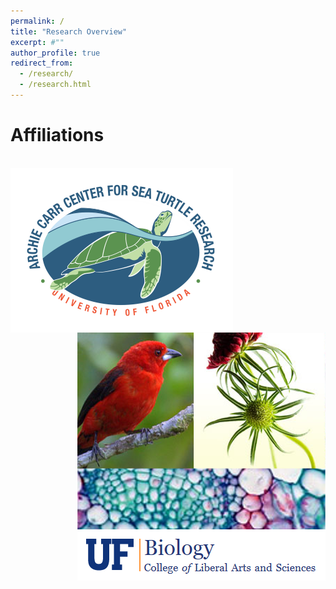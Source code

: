```yaml
---
permalink: /
title: "Research Overview"
excerpt: #""
author_profile: true
redirect_from: 
  - /research/
  - /research.html
---
```




Affiliations
==============================
<br/><img align="left" src='/images/ACCSTR.png'> <br/><img align="right" src='/images/UF-Biology_Logo.png'>

